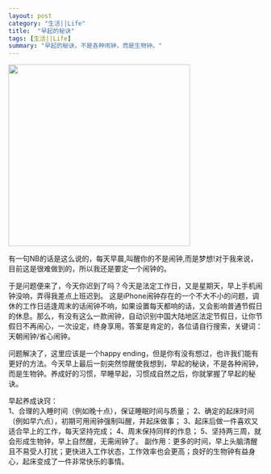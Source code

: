 ```yaml
---
layout: post
category: "生活||Life"
title:  "早起的秘诀"
tags: [生活||Life]
summary: "早起的秘诀，不是各种闹钟，而是生物钟。"
---
```

<img src="http://ww2.sinaimg.cn/large/4df62ff3gw1enxgrqzi4nj20bt0btmyu.jpg" width=360px>

有一句NB的话是这么说的，每天早晨,叫醒你的不是闹钟,而是梦想!对于我来说，目前这是很难做到的，所以我还是要定一个闹钟的。


于是问题便来了，今天你迟到了吗？今天是法定工作日，又是星期天，早上手机闹钟没响，弄得我差点上班迟到。
这是iPhone闹钟存在的一个不大不小的问题，调休的工作日适逢周末的话闹钟不响，如果设置每天都响的话，又会影响普通节假日的休息。那么，有没有这么一款闹钟，自动识别中国大陆地区法定节假日，让你节假日不再闹心，一次设定，终身享用。答案是肯定的，各位请自行搜索，关键词：天朝闹钟/省心闹钟。


问题解决了，这里应该是一个happy ending，但是你有没有想过，也许我们能有更好的方法。今天早上最后一刻突然惊醒使我想到，早起的秘诀，不是各种闹钟，而是生物钟。养成好的习惯，早睡早起，习惯成自然之后，你就掌握了早起的秘诀。


早起养成诀窍：  
1、合理的入睡时间（例如晚十点），保证睡眠时间与质量；
2、确定的起床时间（例如早六点），初期可用闹钟强制叫醒，并起床做事；
3、起床后做一件喜欢又适合早上的工作，每天坚持完成；
4、周末保持同样的作息；
5、坚持两三周，就会形成生物钟，早上自然醒，无需闹钟了。
副作用：更多的时间，早上头脑清醒且不易受人打扰；更快进入工作状态，工作效率也会更高；良好的生物钟有益身心，起床变成了一件非常快乐的事情。
